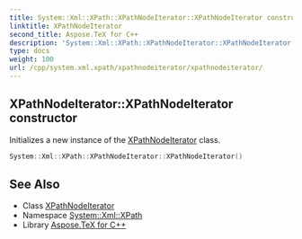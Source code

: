 ```yaml
---
title: System::Xml::XPath::XPathNodeIterator::XPathNodeIterator constructor
linktitle: XPathNodeIterator
second_title: Aspose.TeX for C++
description: 'System::Xml::XPath::XPathNodeIterator::XPathNodeIterator constructor. Initializes a new instance of the XPathNodeIterator class in C++.'
type: docs
weight: 100
url: /cpp/system.xml.xpath/xpathnodeiterator/xpathnodeiterator/
---
```

## XPathNodeIterator::XPathNodeIterator constructor


Initializes a new instance of the [XPathNodeIterator](../) class.

```cpp
System::Xml::XPath::XPathNodeIterator::XPathNodeIterator()
```

## See Also

* Class [XPathNodeIterator](../)
* Namespace [System::Xml::XPath](../../)
* Library [Aspose.TeX for C++](../../../)
